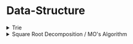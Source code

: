 # Data-Structure

<details markdown = "1"><summary>Trie</summary>
  
  [Problem-01 : ](https://codeforces.com/contest/1902/problem/E) &nbsp; [My Solution](https://codeforces.com/contest/1902/submission/237258350)
  
</details>

<details markdown = "1"><summary>Square Root Decomposition / MO's Algorithm</summary>
  
  [Problem-01 : ](https://toph.co/p/phi-numbers-in-range) [My Solution](https://toph.co/submissions/filter?author=5eccd5166fff0c0001c50442&problem=5d6556c79922e00001fd3e6c)
  
</details>
